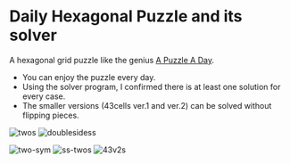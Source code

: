 # Daily Hexagonal Puzzle and its solver

A hexagonal grid puzzle like the genius [A Puzzle A Day](https://www.dragonfjord.com/product/a-puzzle-a-day/). 

* You can enjoy the puzzle every day.
* Using the solver program, I confirmed there is at least one solution for every case.
* The smaller versions (43cells ver.1 and ver.2) can be solved without flipping pieces.

![twos](https://user-images.githubusercontent.com/86639425/160240637-bd596194-aeb0-4a33-8ce1-047b24ac6391.jpg)
![doublesidess](https://user-images.githubusercontent.com/86639425/162553448-dc9250c2-12c1-4eb3-b639-b00b35baaf6a.jpg)

![two-sym](https://user-images.githubusercontent.com/86639425/160240662-4750d954-3689-4ada-a098-f406767a54ca.jpg)
![ss-twos](https://user-images.githubusercontent.com/86639425/160240657-ea850562-6e41-4a3c-a31c-401118102dfb.jpg)
![43v2s](https://user-images.githubusercontent.com/86639425/160533646-ec43ba7a-1fba-483d-b0c9-895b62a3d31d.jpg)
